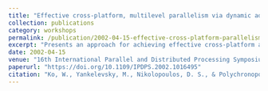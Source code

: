 ```yaml
---
title: "Effective cross-platform, multilevel parallelism via dynamic adaptive execution"
collection: publications
category: workshops
permalink: /publication/2002-04-15-effective-cross-platform-parallelism
excerpt: "Presents an approach for achieving effective cross-platform and multilevel parallelism through dynamic adaptive execution techniques."
date: 2002-04-15
venue: "16th International Parallel and Distributed Processing Symposium (IPDPS 2002)"
paperurl: "https://doi.org/10.1109/IPDPS.2002.1016495"
citation: "Ko, W., Yankelevsky, M., Nikolopoulos, D. S., & Polychronopoulos, C. D. (2002). Effective cross-platform, multilevel parallelism via dynamic adaptive execution. In *Proceedings 16th International Parallel and Distributed Processing Symposium (IPDPS 2002)*, 8 pp. https://doi.org/10.1109/IPDPS.2002.1016495"
---
```

